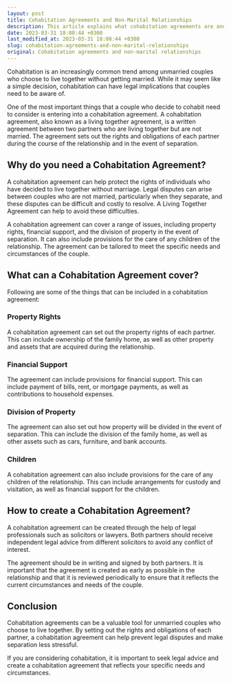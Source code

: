 ```yaml
---
layout: post
title: Cohabitation Agreements and Non-Marital Relationships
description: This article explains what cohabitation agreements are and how they can be used to protect the rights of non-marital partners.
date: 2023-03-31 18:08:44 +0300
last_modified_at: 2023-03-31 18:08:44 +0300
slug: cohabitation-agreements-and-non-marital-relationships
original: Cohabitation agreements and non-marital relationships
---
```


Cohabitation is an increasingly common trend among unmarried couples who choose to live together without getting married. While it may seem like a simple decision, cohabitation can have legal implications that couples need to be aware of.

One of the most important things that a couple who decide to cohabit need to consider is entering into a cohabitation agreement. A cohabitation agreement, also known as a living together agreement, is a written agreement between two partners who are living together but are not married. The agreement sets out the rights and obligations of each partner during the course of the relationship and in the event of separation.

## Why do you need a Cohabitation Agreement?

A cohabitation agreement can help protect the rights of individuals who have decided to live together without marriage. Legal disputes can arise between couples who are not married, particularly when they separate, and these disputes can be difficult and costly to resolve. A Living Together Agreement can help to avoid these difficulties.

A cohabitation agreement can cover a range of issues, including property rights, financial support, and the division of property in the event of separation. It can also include provisions for the care of any children of the relationship. The agreement can be tailored to meet the specific needs and circumstances of the couple.

## What can a Cohabitation Agreement cover?

Following are some of the things that can be included in a cohabitation agreement:

### Property Rights

A cohabitation agreement can set out the property rights of each partner. This can include ownership of the family home, as well as other property and assets that are acquired during the relationship.

### Financial Support

The agreement can include provisions for financial support. This can include payment of bills, rent, or mortgage payments, as well as contributions to household expenses.

### Division of Property

The agreement can also set out how property will be divided in the event of separation. This can include the division of the family home, as well as other assets such as cars, furniture, and bank accounts.

### Children

A cohabitation agreement can also include provisions for the care of any children of the relationship. This can include arrangements for custody and visitation, as well as financial support for the children.

## How to create a Cohabitation Agreement?

A cohabitation agreement can be created through the help of legal professionals such as solicitors or lawyers. Both partners should receive independent legal advice from different solicitors to avoid any conflict of interest.

The agreement should be in writing and signed by both partners. It is important that the agreement is created as early as possible in the relationship and that it is reviewed periodically to ensure that it reflects the current circumstances and needs of the couple.

## Conclusion

Cohabitation agreements can be a valuable tool for unmarried couples who choose to live together. By setting out the rights and obligations of each partner, a cohabitation agreement can help prevent legal disputes and make separation less stressful.

If you are considering cohabitation, it is important to seek legal advice and create a cohabitation agreement that reflects your specific needs and circumstances.